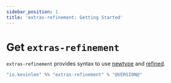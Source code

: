 ```yaml
---
sidebar_position: 1
title: 'extras-refinement: Getting Started'
---
```


# Get `extras-refinement`

`extras-refinement` provides syntax to use [newtype](https://github.com/estatico/scala-newtype) and [refined](https://github.com/fthomas/refined).

```scala
"io.kevinlee" %% "extras-refinement" % "@VERSION@"
```
